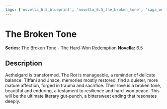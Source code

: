 ```yaml
---
tags: ['novella_6.5_blueprint', 'novella_6.5_the_broken_tone', 'saga_outline', 'series_6_the_broken_tone___the_hard_won_redemption']
---
```


# The Broken Tone

**Series:** The Broken Tone - The Hard-Won Redemption
**Novella:** 6.5

## Description

Aethelgard is transformed. The Rot is manageable, a reminder of delicate balance. Tiffani and Jhace, memories mostly restored, find a quieter, more mature affection, forged in trauma and sacrifice. Their love is a broken tone, beautiful and enduring, a testament to resilience and hard-won peace. This will be the ultimate literary gut-punch, a bittersweet ending that resonates deeply.
